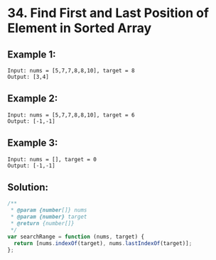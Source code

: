 # 34. Find First and Last Position of Element in Sorted Array

## Example 1:

    Input: nums = [5,7,7,8,8,10], target = 8
    Output: [3,4]

## Example 2:

    Input: nums = [5,7,7,8,8,10], target = 6
    Output: [-1,-1]

## Example 3:

    Input: nums = [], target = 0
    Output: [-1,-1]

## Solution:

```javascript
/**
 * @param {number[]} nums
 * @param {number} target
 * @return {number[]}
 */
var searchRange = function (nums, target) {
  return [nums.indexOf(target), nums.lastIndexOf(target)];
};
```
